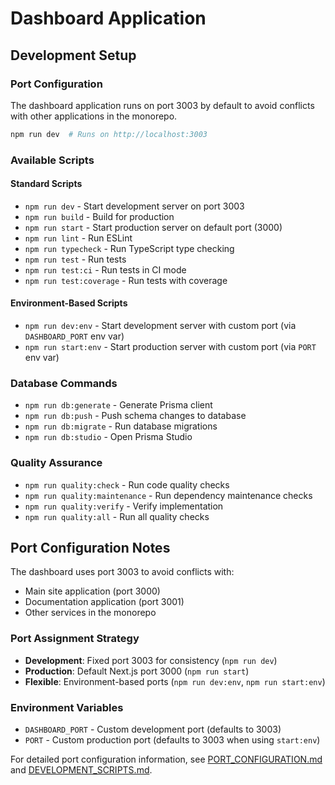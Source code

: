 # Dashboard Application

## Development Setup

### Port Configuration
The dashboard application runs on port 3003 by default to avoid conflicts with other applications in the monorepo.

```bash
npm run dev  # Runs on http://localhost:3003
```

### Available Scripts

#### Standard Scripts
- `npm run dev` - Start development server on port 3003
- `npm run build` - Build for production
- `npm run start` - Start production server on default port (3000)
- `npm run lint` - Run ESLint
- `npm run typecheck` - Run TypeScript type checking
- `npm run test` - Run tests
- `npm run test:ci` - Run tests in CI mode
- `npm run test:coverage` - Run tests with coverage

#### Environment-Based Scripts
- `npm run dev:env` - Start development server with custom port (via `DASHBOARD_PORT` env var)
- `npm run start:env` - Start production server with custom port (via `PORT` env var)

### Database Commands

- `npm run db:generate` - Generate Prisma client
- `npm run db:push` - Push schema changes to database
- `npm run db:migrate` - Run database migrations
- `npm run db:studio` - Open Prisma Studio

### Quality Assurance

- `npm run quality:check` - Run code quality checks
- `npm run quality:maintenance` - Run dependency maintenance checks
- `npm run quality:verify` - Verify implementation
- `npm run quality:all` - Run all quality checks

## Port Configuration Notes

The dashboard uses port 3003 to avoid conflicts with:
- Main site application (port 3000)
- Documentation application (port 3001)
- Other services in the monorepo

### Port Assignment Strategy
- **Development**: Fixed port 3003 for consistency (`npm run dev`)
- **Production**: Default Next.js port 3000 (`npm run start`)
- **Flexible**: Environment-based ports (`npm run dev:env`, `npm run start:env`)

### Environment Variables
- `DASHBOARD_PORT` - Custom development port (defaults to 3003)
- `PORT` - Custom production port (defaults to 3003 when using `start:env`)

For detailed port configuration information, see [PORT_CONFIGURATION.md](./PORT_CONFIGURATION.md) and [DEVELOPMENT_SCRIPTS.md](./DEVELOPMENT_SCRIPTS.md).